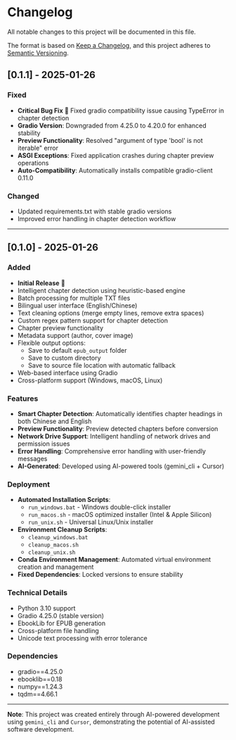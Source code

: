 # Changelog

All notable changes to this project will be documented in this file.

The format is based on [Keep a Changelog](https://keepachangelog.com/en/1.0.0/),
and this project adheres to [Semantic Versioning](https://semver.org/spec/v2.0.0.html).

## [0.1.1] - 2025-01-26

### Fixed
- **Critical Bug Fix** 🐛 Fixed gradio compatibility issue causing TypeError in chapter detection
- **Gradio Version**: Downgraded from 4.25.0 to 4.20.0 for enhanced stability
- **Preview Functionality**: Resolved "argument of type 'bool' is not iterable" error
- **ASGI Exceptions**: Fixed application crashes during chapter preview operations
- **Auto-Compatibility**: Automatically installs compatible gradio-client 0.11.0

### Changed
- Updated requirements.txt with stable gradio versions
- Improved error handling in chapter detection workflow

---

## [0.1.0] - 2025-01-26

### Added
- **Initial Release** 🎉
- Intelligent chapter detection using heuristic-based engine
- Batch processing for multiple TXT files
- Bilingual user interface (English/Chinese)
- Text cleaning options (merge empty lines, remove extra spaces)
- Custom regex pattern support for chapter detection
- Chapter preview functionality
- Metadata support (author, cover image)
- Flexible output options:
  - Save to default `epub_output` folder
  - Save to custom directory
  - Save to source file location with automatic fallback
- Web-based interface using Gradio
- Cross-platform support (Windows, macOS, Linux)

### Features
- **Smart Chapter Detection**: Automatically identifies chapter headings in both Chinese and English
- **Preview Functionality**: Preview detected chapters before conversion
- **Network Drive Support**: Intelligent handling of network drives and permission issues
- **Error Handling**: Comprehensive error handling with user-friendly messages
- **AI-Generated**: Developed using AI-powered tools (gemini_cli + Cursor)

### Deployment
- **Automated Installation Scripts**:
  - `run_windows.bat` - Windows double-click installer
  - `run_macos.sh` - macOS optimized installer (Intel & Apple Silicon)
  - `run_unix.sh` - Universal Linux/Unix installer
- **Environment Cleanup Scripts**:
  - `cleanup_windows.bat`
  - `cleanup_macos.sh` 
  - `cleanup_unix.sh`
- **Conda Environment Management**: Automated virtual environment creation and management
- **Fixed Dependencies**: Locked versions to ensure stability

### Technical Details
- Python 3.10 support
- Gradio 4.25.0 (stable version)
- EbookLib for EPUB generation
- Cross-platform file handling
- Unicode text processing with error tolerance

### Dependencies
- gradio==4.25.0
- ebooklib==0.18
- numpy==1.24.3
- tqdm==4.66.1

---

**Note**: This project was created entirely through AI-powered development using `gemini_cli` and `Cursor`, demonstrating the potential of AI-assisted software development. 